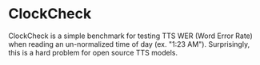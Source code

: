 # ClockCheck

ClockCheck is a simple benchmark for testing TTS WER (Word Error Rate) when reading an un-normalized time of day (ex. "1:23 AM"). Surprisingly, this is a hard problem for open source TTS models.

